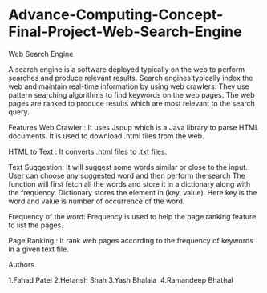 # Advance-Computing-Concept-Final-Project-Web-Search-Engine

Web Search Engine

A search engine is a software deployed typically on the web to perform searches and produce relevant results. Search engines typically index the web and maintain real-time information by using web crawlers. They use pattern searching algorithms to find keywords on the web pages. The web pages are ranked to produce results which are most relevant to the search query.

Features
Web Crawler : It uses Jsoup which is a Java library to parse HTML documents. It is used to download .html files from the web.

HTML to Text : It converts .html files to .txt files.

Text Suggestion:
It will suggest some words similar or close to the input. User can choose any suggested word and then perform the search
The function will first fetch all the words and store it in a dictionary along with the frequency.
Dictionary stores the element in (key, value). Here key is the word and value is number of occurrence of the word.

Frequency of the word: Frequency is used to help the page ranking feature to list the pages.

Page Ranking : It rank web pages according to the frequency of keywords in a given text file.

Authors

1.Fahad Patel
2.Hetansh Shah
3.Yash Bhalala 
4.Ramandeep Bhathal

